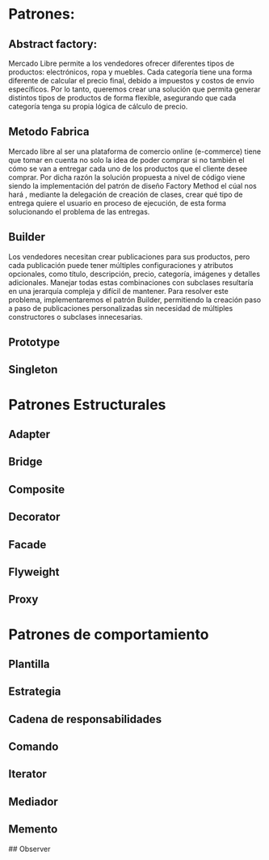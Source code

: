 # Patrones: 

## Abstract factory: 
Mercado Libre permite a los vendedores ofrecer diferentes tipos de productos: electrónicos, ropa y muebles. Cada categoría tiene una forma diferente de calcular el precio final, debido a impuestos y costos de envío específicos.
Por lo tanto, queremos crear una solución que permita generar distintos tipos de productos de forma flexible, asegurando que cada categoría tenga su propia lógica de cálculo de precio.

## Metodo Fabrica 
Mercado libre al ser una plataforma de comercio online (e-commerce) tiene que tomar en cuenta no solo la idea de poder comprar si no también el cómo se van a entregar cada uno de los productos que el cliente desee comprar. 
Por dicha razón la solución propuesta a nivel de código viene siendo la implementación del patrón de diseño Factory Method el cúal nos hará , mediante la delegación de creación de clases, crear qué tipo de entrega quiere el usuario en proceso de ejecución, de esta forma solucionando el problema de las entregas.

## Builder
 Los vendedores necesitan crear publicaciones para sus productos, pero cada publicación puede tener múltiples configuraciones y atributos opcionales, como título, descripción, precio, categoría, imágenes y detalles adicionales. Manejar todas estas combinaciones con subclases resultaría en una jerarquía compleja y difícil de mantener.
Para resolver este problema, implementaremos el patrón Builder, permitiendo la creación paso a paso de publicaciones personalizadas sin necesidad de múltiples constructores o subclases innecesarias.

## Prototype

## Singleton
# Patrones Estructurales 

## Adapter

## Bridge

## Composite

## Decorator

## Facade

## Flyweight

## Proxy
# Patrones de comportamiento 

## Plantilla

## Estrategia

## Cadena de responsabilidades 

## Comando

## Iterator 

## Mediador

## Memento

## Observer
